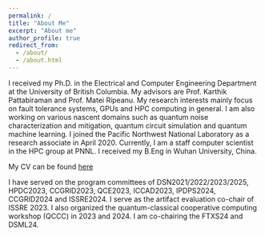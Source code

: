 ```yaml
---
permalink: /
title: "About Me"
excerpt: "About me"
author_profile: true
redirect_from: 
  - /about/
  - /about.html
---
```


I received my Ph.D. in the Electrical and Computer Engineering Department at the University of British Columbia. My advisors are Prof. Karthik Pattabiraman and Prof. Matei Ripeanu. My research interests mainly focus on fault tolerance systems, GPUs and HPC computing in general. I am also working on various nascent domains such as quantum noise characterization and mitigation, quantum circuit simulation and quantum machine learning. I joined the Pacific Northwest National Laboratory as a research associate in April 2020. Currently, I am a staff computer scientist in the HPC group at PNNL. I received my B.Eng in Wuhan University, China. 

My CV can be found <a href="https://flyree.github.io/files/bo_fang_cv_nov2022.pdf">here</a>

I have served on the program committees of DSN2021/2022/2023/2025, HPDC2023, CCGRID2023, QCE2023, ICCAD2023, IPDPS2024, CCGRID2024 and ISSRE2024. I serve as the artifact evaluation co-chair of ISSRE 2023. I also organized the quantum-classical cooperative computing workshop (QCCC) in 2023 and 2024. I am co-chairing the FTXS24 and DSML24. 

